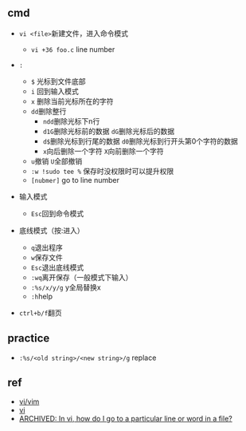 ## cmd
+ `vi <file>`新建文件，进入命令模式
    + `vi +36 foo.c` line number

+ `:`
    - `$` 光标到文件底部
    - `i` 回到输入模式
    - `x` 删除当前光标所在的字符
    - `dd`删除整行
        + `ndd`删除光标下n行
        + `d1G`删除光标前的数据 `dG`删除光标后的数据
        + `d$`删除光标到行尾的数据 `d0`删除光标到行开头第0个字符的数据
        + `x`向后删除一个字符 `X`向前删除一个字符
    - `u`撤销 `U`全部撤销
    - `:w !sudo tee %` 保存时没权限时可以提升权限
    - `[nubmer]` go to line number

+ 输入模式
    - `Esc`回到命令模式

+ 底线模式（按:进入）
    - `q`退出程序
    - `w`保存文件
    - `Esc`退出底线模式
    - `:wq`离开保存（一般模式下输入）
    - `:%s/x/y/g` y全局替换x
    - `:h`help

+ `ctrl+b/f`翻页

## practice

+ `:%s/<old string>/<new string>/g` replace




## ref
+ [vi/vim](https://www.runoob.com/linux/linux-vim.html)
+ [vi](http://c.biancheng.net/view/558.html)
+ [ARCHIVED: In vi, how do I go to a particular line or word in a file?](https://kb.iu.edu/d/adxw)